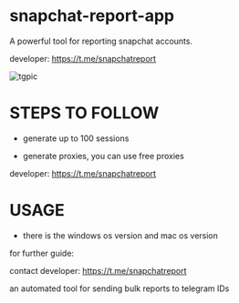 # snapchat-report-app
A powerful tool for reporting snapchat accounts.

developer:  https://t.me/snapchatreport

![tgpic](https://github.com/user-attachments/assets/ec6dfbe4-5d36-44a9-a6d5-0ec1580136a2)

# STEPS TO FOLLOW
- generate up to 100 sessions

- generate proxies, you can use free proxies

developer:  https://t.me/snapchatreport

# USAGE
- there is the windows os version and mac os version

for further guide:

contact developer:  https://t.me/snapchatreport

an automated tool for sending bulk reports to telegram IDs
